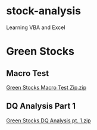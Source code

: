 # stock-analysis
Learning VBA and Excel

# Green Stocks 
## Macro Test
[Green Stocks Macro Test Zip.zip](https://github.com/JaxWil24/stock-analysis/files/8912808/Green.Stocks.Macro.Test.Zip.zip)
## DQ Analysis Part 1
[Green Stocks DQ Analysis pt. 1.zip](https://github.com/JaxWil24/stock-analysis/files/8913021/Green.Stocks.DQ.Analysis.pt.1.zip)
